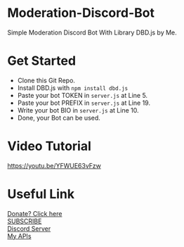 # Moderation-Discord-Bot
Simple Moderation Discord Bot With Library DBD.js by Me.

# Get Started
- Clone this Git Repo.
- Install DBD.js with `npm install dbd.js`
- Paste your bot TOKEN in `server.js` at Line 5.
- Paste your bot PREFIX in `server.js` at Line 19.
- Write your bot BIO in `server.js` at Line 10.
- Done, your Bot can be used.

# Video Tutorial
https://youtu.be/YFWUE63vFzw

# Useful Link
[Donate? Click here](https;//jastinch.xyz/donate.html) <br>
[SUBSCRIBE](https://youtube.com/c/JastinCh) <br>
[Discord Server](https://jastinch-api.ml/discord) <br>
[My APIs](https://jastinch-api.ml/)

